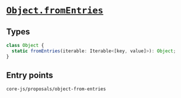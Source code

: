 # [`Object.fromEntries`](https://github.com/tc39/proposal-object-from-entries)

## Types

```ts
class Object {
  static fromEntries(iterable: Iterable<[key, value]>): Object;
}
```

## Entry points



```
core-js/proposals/object-from-entries
```
